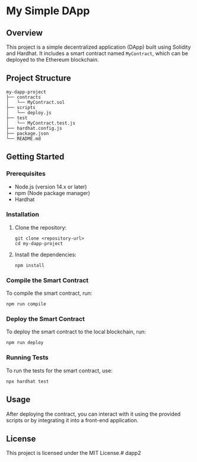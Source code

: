 # My Simple DApp

## Overview
This project is a simple decentralized application (DApp) built using Solidity and Hardhat. It includes a smart contract named `MyContract`, which can be deployed to the Ethereum blockchain.

## Project Structure
```
my-dapp-project
├── contracts
│   └── MyContract.sol
├── scripts
│   └── deploy.js
├── test
│   └── MyContract.test.js
├── hardhat.config.js
├── package.json
└── README.md
```

## Getting Started

### Prerequisites
- Node.js (version 14.x or later)
- npm (Node package manager)
- Hardhat

### Installation
1. Clone the repository:
   ```
   git clone <repository-url>
   cd my-dapp-project
   ```

2. Install the dependencies:
   ```
   npm install
   ```

### Compile the Smart Contract
To compile the smart contract, run:
```
npm run compile
```

### Deploy the Smart Contract
To deploy the smart contract to the local blockchain, run:
```
npm run deploy
```

### Running Tests
To run the tests for the smart contract, use:
```
npx hardhat test
```

## Usage
After deploying the contract, you can interact with it using the provided scripts or by integrating it into a front-end application.

## License
This project is licensed under the MIT License.# dapp2
